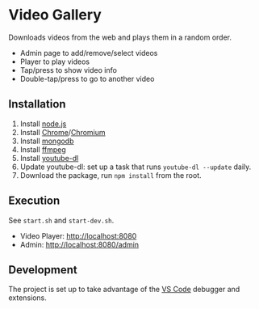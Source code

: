 # Video Gallery

Downloads videos from the web and plays them in a random order.

* Admin page to add/remove/select videos
* Player to play videos
* Tap/press to show video info
* Double-tap/press to go to another video

## Installation

1. Install [node.js](https://nodejs.org)
2. Install [Chrome](https://www.google.com/chrome/)/[Chromium](https://chromium.woolyss.com)
3. Install [mongodb](https://www.mongodb.com)
4. Install [ffmpeg](http://ffmpeg.org)
5. Install [youtube-dl](http://rg3.github.io/youtube-dl/)
6. Update youtube-dl: set up a task that runs `youtube-dl --update` daily.
7. Download the package, run `npm install` from the root.

## Execution

See `start.sh` and `start-dev.sh`.

* Video Player: [http://localhost:8080](http://localhost:8080)
* Admin: [http://localhost:8080/admin](http://localhost:8080/admin)

## Development

The project is set up to take advantage of the [VS Code](https://code.visualstudio.com) debugger and extensions.
